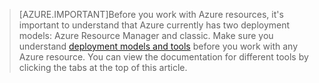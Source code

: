 >[AZURE.IMPORTANT]Before you work with Azure resources, it's important to understand that Azure currently has two deployment models: Azure Resource Manager and classic. Make sure you understand [deployment models and tools](../articles/azure-classic-rm.md) before you work with any Azure resource. You can view the documentation for different tools by clicking the tabs at the top of this article.


<!--HONumber=Sep16_HO4-->


